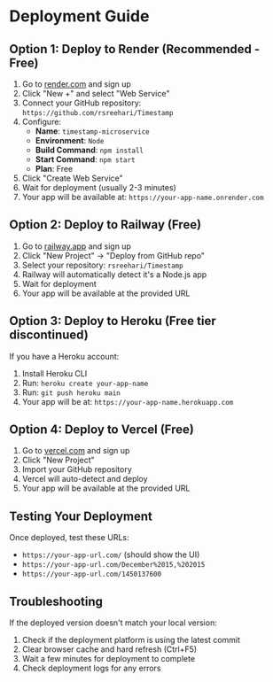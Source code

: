 # Deployment Guide

## Option 1: Deploy to Render (Recommended - Free)

1. Go to [render.com](https://render.com) and sign up
2. Click "New +" and select "Web Service"
3. Connect your GitHub repository: `https://github.com/rsreehari/Timestamp`
4. Configure:
   - **Name**: `timestamp-microservice`
   - **Environment**: `Node`
   - **Build Command**: `npm install`
   - **Start Command**: `npm start`
   - **Plan**: Free
5. Click "Create Web Service"
6. Wait for deployment (usually 2-3 minutes)
7. Your app will be available at: `https://your-app-name.onrender.com`

## Option 2: Deploy to Railway (Free)

1. Go to [railway.app](https://railway.app) and sign up
2. Click "New Project" → "Deploy from GitHub repo"
3. Select your repository: `rsreehari/Timestamp`
4. Railway will automatically detect it's a Node.js app
5. Wait for deployment
6. Your app will be available at the provided URL

## Option 3: Deploy to Heroku (Free tier discontinued)

If you have a Heroku account:
1. Install Heroku CLI
2. Run: `heroku create your-app-name`
3. Run: `git push heroku main`
4. Your app will be at: `https://your-app-name.herokuapp.com`

## Option 4: Deploy to Vercel (Free)

1. Go to [vercel.com](https://vercel.com) and sign up
2. Click "New Project"
3. Import your GitHub repository
4. Vercel will auto-detect and deploy
5. Your app will be available at the provided URL

## Testing Your Deployment

Once deployed, test these URLs:
- `https://your-app-url.com/` (should show the UI)
- `https://your-app-url.com/December%2015,%202015`
- `https://your-app-url.com/1450137600`

## Troubleshooting

If the deployed version doesn't match your local version:
1. Check if the deployment platform is using the latest commit
2. Clear browser cache and hard refresh (Ctrl+F5)
3. Wait a few minutes for deployment to complete
4. Check deployment logs for any errors 